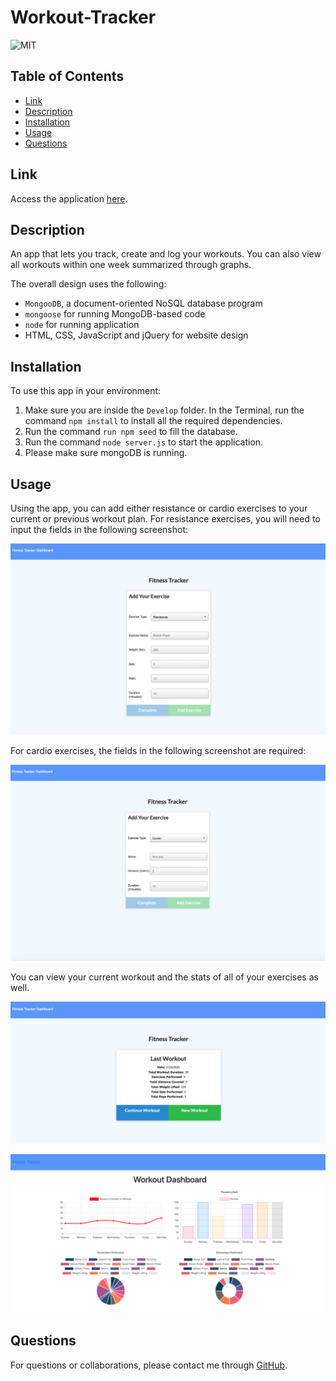 # Workout-Tracker

![MIT](https://img.shields.io/badge/license-MIT-green)  

## Table of Contents

* [Link](#link)
* [Description](#description)
* [Installation](#installation)
* [Usage](#usage)
* [Questions](#questions)

## Link

Access the application [here]().

## Description

An app that lets you track, create and log your workouts. You can also view all workouts within one week summarized through graphs.

The overall design uses the following:

* `MongooDB`, a document-oriented NoSQL database program
* `mongoose` for running MongoDB-based code
* `node` for running application
* HTML, CSS, JavaScript and jQuery for website design

## Installation

To use this app in your environment:

1. Make sure you are inside the `Develop` folder. In the Terminal, run the command `npm install` to install all the required dependencies.
1. Run the command `run npm seed` to fill the database.
1. Run the command `node server.js` to start the application.
1. Please make sure mongoDB is running.

## Usage

Using the app, you can add either resistance or cardio exercises to your current or previous workout plan. For resistance exercises, you will need to input the fields in the following screenshot:

![Image](Develop/public/assets/images/workout-tracker-2.png)

For cardio exercises, the fields in the following screenshot are required:

![Image](Develop/public/assets/images/workout-tracker-3.png)

You can view your current workout and the stats of all of your exercises as well.

![Image](Develop/public/assets/images/workout-tracker-1.png)

![Image](Develop/public/assets/images/workout-tracker-4.png)

## Questions

For questions or collaborations, please contact me through [GitHub](https://github.com/vxmao87).
